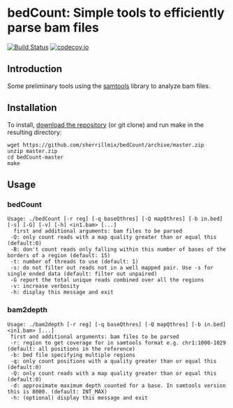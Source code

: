 # bedCount: Simple tools to efficiently parse bam files
[![Build Status](https://travis-ci.org/sherrillmix/bedCount.svg?branch=master)](https://travis-ci.org/sherrillmix/bedCount)
[![codecov.io](https://codecov.io/github/sherrillmix/bedCount/coverage.svg?branch=master)](https://codecov.io/github/sherrillmix/bedCount?branch=master)

## Introduction
Some preliminary tools using the [samtools](http://www.htslib.org/) library to analyze bam files.

## Installation
To install, [download the repository](https://github.com/sherrillmix/bedCount/archive/master.zip) (or git clone) and run make in the resulting directory:

```
wget https://github.com/sherrillmix/bedCount/archive/master.zip
unzip master.zip
cd bedCount-master
make
```

## Usage
### bedCount
```
Usage: ./bedCount [-r reg] [-q baseQthres] [-Q mapQthres] [-b in.bed] [-s] [-G] [-v] [-h] <in1.bam> [...]
  first and additional arguments: bam files to be parsed
 -Q: only count reads with a map quality greater than or equal this (default:0) 
 -B: don't count reads only falling within this number of bases of the borders of a region (default: 15)
 -t: number of threads to use (default: 1)
 -s: do not filter out reads not in a well mapped pair. Use -s for single ended data (default: filter out unpaired)
 -G report the total unique reads combined over all the regions
 -v: increase verbosity
 -h: display this message and exit
```

### bam2depth
```
Usage: ./bam2depth [-r reg] [-q baseQthres] [-Q mapQthres] [-b in.bed] <in1.bam> [...]
 first and additional arguments: bam files to be parsed
 -r: region to get coverage for in samtools format e.g. chr1:1000-1029 (default: all positions in the reference)
 -b: bed file specifying multiple regions
 -q: only count positions with a quality greater than or equal this (default:0)
 -Q: only count reads with a map quality greater than or equal this (default:0) 
 -d: approximate maximum depth counted for a base. In samtools version this is 8000. (default: INT_MAX)
 -h: (optional) display this message and exit
```



